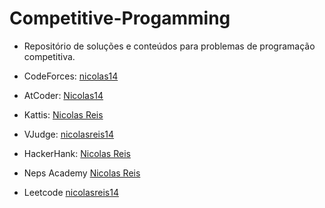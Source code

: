 # Competitive-Progamming
- Repositório de soluções e conteúdos para problemas de programação competitiva. 

- CodeForces: [nicolas14](https://codeforces.com/profile/nicolas14)
- AtCoder: [Nicolas14](https://atcoder.jp/users/nicolas14)
- Kattis: [Nicolas Reis](https://open.kattis.com/users/nicolas-reis)
- VJudge: [nicolasreis14](https://vjudge.net/user/nicolasreis14)
- HackerHank: [Nicolas Reis](https://www.hackerrank.com/profile/nicolas_reeis14)
- Neps Academy [Nicolas Reis](https://neps.academy/br/user/25367)
- Leetcode [nicolasreis14](https://leetcode.com/u/nicolasreis14/)

